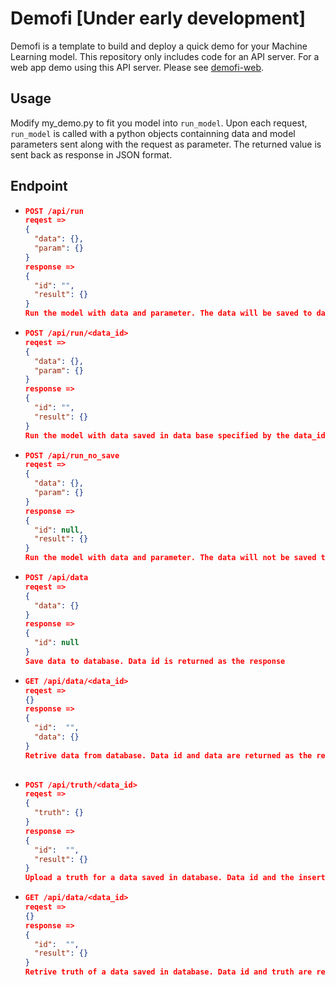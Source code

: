 # Demofi [Under early development]

Demofi is a template to build and deploy a quick demo for your Machine Learning model. This repository only includes code for an API server. For a web app demo using this API server. Please see [demofi-web](https://github.com/h-bar/demofi-web).

## Usage

Modify my_demo.py to fit you model into  `run_model`. Upon each request, `run_model` is called with a python objects containning data and model parameters sent along with the request as parameter. The returned value is sent back as response in JSON format.

## Endpoint

- ```JSON
  POST /api/run
  reqest => 
  {
    "data": {},
    "param": {}
  }
  response =>
  {
    "id": "",
    "result": {}
  }
  Run the model with data and parameter. The data will be saved to database. Data id and model result are returned as response.

- ```JSON
  POST /api/run/<data_id>
  reqest => 
  {
    "data": {},
    "param": {}
  }
  response =>
  {
    "id": "",
    "result": {}
  }
  Run the model with data saved in data base specified by the data_id, and parameter. Data id and model result are returned as response.

- ```JSON
  POST /api/run_no_save
  reqest => 
  {
    "data": {},
    "param": {}
  }
  response =>
  {
    "id": null,
    "result": {}
  }
  Run the model with data and parameter. The data will not be saved to database. Only model result is returned as response.

- ```JSON
  POST /api/data
  reqest => 
  {
    "data": {}
  }
  response =>
  {
    "id": null
  }
  Save data to database. Data id is returned as the response


- ```JSON
  GET /api/data/<data_id>
  reqest => 
  {}
  response =>
  {
    "id":  "",
    "data": {}
  }
  Retrive data from database. Data id and data are returned as the response
 
- ```JSON
  POST /api/truth/<data_id>
  reqest => 
  {
    "truth": {}
  }
  response =>
  {
    "id":  "",
    "result": {}
  }
  Upload a truth for a data saved in database. Data id and the insertion result are returned as the response

- ```JSON
  GET /api/data/<data_id>
  reqest => 
  {}
  response =>
  {
    "id":  "",
    "result": {}
  }
  Retrive truth of a data saved in database. Data id and truth are returned as the response
